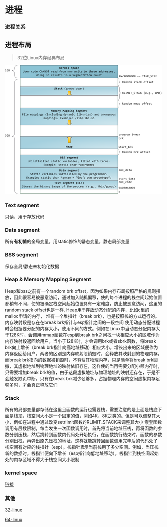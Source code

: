 # 进程


### 进程关系

## 进程布局

> 32位Linux内存经典布局

![Layout of 32bit linux process&apos;s memory](../../.gitbook/assets/linux_proc_mm_layout.png)

### Text segment

只读，用于存放代码

### Data segment

所有**有初值**的全局变量，用static修饰的静态变量，静态局部变量

### BSS segment

保存全局/静态未初始化数据

### Heap & Memory Mapping Segment

Heap和bss之前有一个random brk offset，因为如果内存布局按照严格的规则摆放，因此很容易被恶意访问，通过加入随机偏移，使的每个进程的栈空间起始位置都稍有不同，使的被确定栈空间起始位置具有一定难度，防止被恶意访问，这里的random stack offset也是一样. Heap用于存放动态分配的内存，比如c里的malloc申请的内存， 堆有一个堆指针（break brk），也是按照栈的方式运行的。内存映射段是存在在break brk指针与esp指针之间的一段空间 使用动态分配过程时会根据要分配的内存大小，使用不同的方式。例如在Linux中当动态分配内存大于128K时，会调用mmap函数在esp到break brk之间找一块相应大小的区域作为内存映射段返回给用户，当小于128K时，才会调用brk或者sbrk函数，将break brk向上增长（break brk指针向高地址移动）相应大小，增长出来的区域便作为内存返回给用户。两者的区别是内存映射段销毁时，会释放其映射到的物理内存，而break brk指向的数据被销毁时，不释放其物理内存，只是简单将break brk回撤，其虚拟地址到物理地址的映射依旧存在，这样使的当再需要分配小额内存时，只需要增加break brk的值，由于这段虚拟地址与物理地址的映射还存在，于是不会触发缺页中断。只有在break brk减少足够多，占据物理内存的空闲虚拟内存足够多时，才会真正释放它们

### Stack

所有的局部变量都存储在这里且函数的运行也需要栈，需要注意的是上面是栈底下面是栈顶，栈空间大小是一个固定的值，例如4K、8K之类的。但是可以调整其大小，例如在进程中通过改变setrlimit函数的RLIMIT\_STACK来调整其大小 嵌套函数调用有层数限制，每当发生一次函数调用时，首先将当前地址压栈，再将函数的参数分别压栈，然后跳转到函数内代码处开始执行，在函数执行结束时，函数的参数分别出栈，再弹出原先压栈的地址，这样就能跳转回函数调用完毕后的代码处了 栈空间有对应的栈指针（esp）。栈指针表示当前栈用了多少空间。例如，当压栈新的数据时，栈指针便向下增长（esp指针向低地址移动），栈指针到栈空间起始处的内存区域不得大于栈空间大小限制

### kernel space

[链接](https://zhuanlan.zhihu.com/p/68501351)

### 其他

[32-linux](https://www.arm.linux.org.uk/developer/memory.txt)

[64-linux](https://www.kernel.org/doc/Documentation/x86/x86_64/mm.txt)

